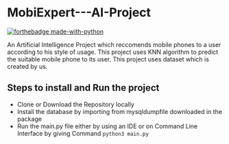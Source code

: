 # MobiExpert---AI-Project
[![forthebadge made-with-python](http://ForTheBadge.com/images/badges/made-with-python.svg)](https://www.python.org/)

An Artificial Intelligence Project which reccomends mobile phones to a user according to his style of usage.
This project uses KNN algorithm to predict the suitable mobile phone to its user.
This project uses dataset which is created by us.

## Steps to install and Run the project
- Clone or Download the Repository locally
- Install the database by importing from mysqldumpfile downloaded in the package
- Run the main.py file either by using an IDE or on Command Line Interface by giving Command ```python3 main.py```
